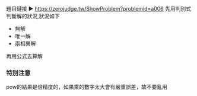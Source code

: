 題目鏈接 ▶ https://zerojudge.tw/ShowProblem?problemid=a006
先用判別式判斷解的狀況,狀況如下

* 無解
* 唯一解
* 兩相異解

再用公式去算解

### 特別注意
pow的結果是倍精度的，如果乘的數字太大會有嚴重誤差，故不要亂用
